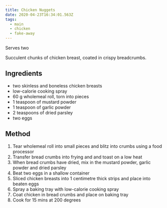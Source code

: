 ```yaml
---
title: Chicken Nuggets
date: 2020-04-23T16:34:01.563Z
tags:
  - main
  - chicken
  - fake-away
---
```



Serves two

Succulent chunks of chicken breast, coated in crispy breadcrumbs.

## Ingredients

* two skinless and boneless chicken breasts
* low-calorie cooking spray
* 60 g wholemeal roll, torn into pieces
* 1 teaspoon of mustard powder
* 1 teaspoon of garlic powder
* 2 teaspoons of dried parsley
* two eggs

## Method

1. Tear wholemeal roll into small pieces and blitz into crumbs using a food processor
2. Transfer bread crumbs into frying and and toast on a low heat
3. When bread crumbs have dried, mix in the mustard powder, garlic powder and dried parsley
4. Beat two eggs in a shallow container
5. Sliced chicken breasts into 1 centimetre thick strips and place into beaten eggs
6. Spray a baking tray with low-calorie cooking spray
7. Coat chicken in bread crumbs and place on baking tray
8. Cook for 15 mins at 200 degrees